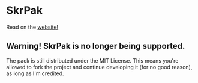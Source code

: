 # SkrPak
Read on the [website!](the3dbb.github.io/SkrPak)

## Warning! SkrPak is no longer being supported.
The pack is still distributed under the MIT License. This means you're allowed to fork the project and continue developing it (for no good reason), as long as I'm credited.
